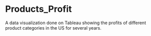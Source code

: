 # Products_Profit
A data visualization done on Tableau showing the profits of different product categories in the US for several years.
